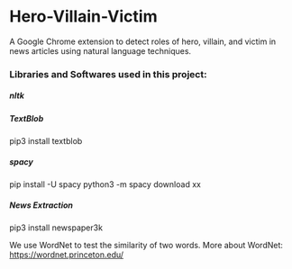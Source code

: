 # Hero-Villain-Victim
A Google Chrome extension to detect roles of hero, villain, and victim in news articles using natural language techniques. 

### Libraries and Softwares used in this project:

##### nltk

##### TextBlob
pip3 install textblob
##### spacy
pip install -U spacy
python3 -m spacy download xx
##### News Extraction
pip3 install newspaper3k



We use WordNet to test the similarity of two words.
More about WordNet: https://wordnet.princeton.edu/
